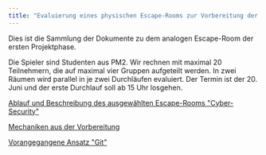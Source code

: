 ```yaml
---
title: "Evaluierung eines physischen Escape-Rooms zur Vorbereitung der Implementierungsphase"
---
```


Dies ist die Sammlung der Dokumente zu dem analogen Escape-Room der ersten Projektphase.

Die Spieler sind Studenten aus PM2. Wir rechnen mit maximal 20 Teilnehmern, die auf maximal vier Gruppen aufgeteilt werden.
In zwei Räumen wird parallel in je zwei Durchläufen evaluiert.
Der Termin ist der 20. Juni und der erste Durchlauf soll ab 15 Uhr losgehen.

[Ablauf und Beschreibung des ausgewählten Escape-Rooms "Cyber-Security"](cyber_security/readme.md)

[Mechaniken aus der Vorbereitung](mechanics.md)

[Vorangegangene Ansatz "Git"](git/readme.md)
